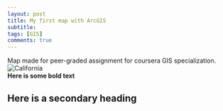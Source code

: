 ```yaml
---
layout: post
title: My first map with ArcGIS
subtitle: 
tags: [GIS]
comments: true
---
```


Map made for peer-graded assignment for coursera GIS specialization.
![California](/img/map2.JPEG)  
**Here is some bold text**

## Here is a secondary heading


